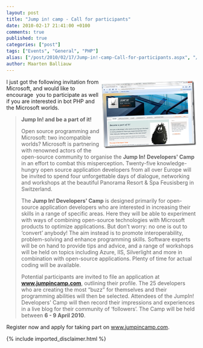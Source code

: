```yaml
---
layout: post
title: "Jump in! camp - Call for participants"
date: 2010-02-17 21:41:00 +0100
comments: true
published: true
categories: ["post"]
tags: ["Events", "General", "PHP"]
alias: ["/post/2010/02/17/Jump-in!-camp-Call-for-participants.aspx", "/post/2010/02/17/jump-in!-camp-call-for-participants.aspx"]
author: Maarten Balliauw
---
```

<p><img style="border-bottom: 0px; border-left: 0px; margin: 5px 0px 5px 5px; display: inline; border-top: 0px; border-right: 0px" title="Jump In! Camp" src="/images/image_41.png" border="0" alt="Jump In! Camp" width="252" height="181" align="right" /> I just got the following invitation from Microsoft, and would like to encourage&nbsp; you to participate as well if you are interested in bot PHP and the Microsoft worlds.</p>


<blockquote>
<p><strong>Jump In! and be a part of it!</strong><strong></strong></p>
<p>Open source programming and Microsoft: two incompatible worlds? Microsoft is partnering with renowned actors of the open-source community to organise the <strong>Jump In!</strong> <strong>Developers' Camp</strong> in an effort to combat this misperception<strong>.</strong> Twenty-five knowledge-hungry open source application developers from all over Europe will be invited to spend four unforgettable days of dialogue, networking and workshops at the beautiful Panorama Resort &amp; Spa Feusisberg in Switzerland.</p>
<p>The <strong>Jump In! Developers' Camp</strong> is designed primarily for open-source application developers who are interested in increasing their skills in a range of specific areas. Here they will be able to experiment with ways of combining open-source technologies with Microsoft products to optimize applications. But don&rsquo;t worry: no one is out to &lsquo;convert&rsquo; anybody! The aim instead is to promote interoperability, problem-solving and enhance programming skills. Software experts will be on hand to provide tips and advice, and a range of workshops will be held on topics including Azure, IIS, Silverlight and more in combination with open-source applications. Plenty of time for actual coding will be available.</p>
<p>Potential participants are invited to file an application at <strong><a href="http://www.jumpincamp.com">www.jumpincamp.com</a></strong>, outlining their profile. The 25 developers who are creating the most &ldquo;buzz&rdquo; for themselves and their programming abilities will then be selected. Attendees of the JumpIn! Developers' Camp will then record their impressions and experiences in a live blog for their community of &lsquo;followers&rsquo;. The Camp will be held between <strong>6 - 9 April 2010</strong>.</p>


</blockquote>


<p>Register now and apply for taking part on <a href="http://www.jumpincamp.com">www.jumpincamp.com</a>.</p>

{% include imported_disclaimer.html %}

